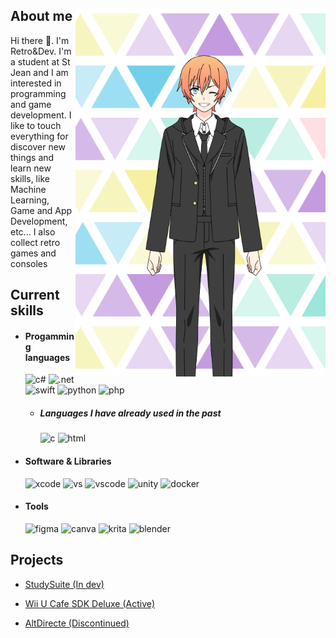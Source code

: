 <!-- Template Readme Inspired from https://github.com/durgeshsamariya/awesome-github-profile-readme-templates/blob/master/templates/zillastar.md -->

<div>
<img align="right" width="400" src="./imgs/Profile.png" />

<div>
<h2> About me </h2>
Hi there 👋. I'm Retro&Dev. I'm a student at St Jean and I am interested in programming and game development.
I like to touch everything for discover new things and learn new skills, like Machine Learning, Game and App Development, etc...
I also collect retro games and consoles
</div>
  
<h2> Current skills </h2>

- <h4> Progamming languages </h4>
    <img src="https://img.shields.io/badge/C%23-239120?style=for-the-badge&logo=c-sharp&logoColor=white" alt="c#" />
    <img src="https://img.shields.io/badge/.NET-5C2D91?style=for-the-badge&logo=.net&logoColor=white" alt=".net" />
    <img src="https://img.shields.io/badge/swift-F54A2A?style=for-the-badge&logo=swift&logoColor=white" alt="swift" />
    <img src="https://img.shields.io/badge/Python-14354C?style=for-the-badge&logo=python&logoColor=white" alt="python" />
    <img src="https://img.shields.io/badge/php-%23777BB4.svg?style=for-the-badge&logo=php&logoColor=white" alt="php" />

    - <h5> Languages I have already used in the past </h5>
        <img src="https://img.shields.io/badge/C-00599C?style=for-the-badge&logo=c&logoColor=white" alt="c" />
        <img src="https://img.shields.io/badge/html5-%23E34F26.svg?style=for-the-badge&logo=html5&logoColor=white" alt="html" />
  
- <h4> Software & Libraries </h4>
    <img src="https://img.shields.io/badge/Xcode-007ACC?style=for-the-badge&logo=Xcode&logoColor=white" alt="xcode" />
    <img src="https://img.shields.io/badge/Visual%20Studio-5C2D91.svg?style=for-the-badge&logo=visual-studio&logoColor=white" alt="vs" />
    <img src="https://img.shields.io/badge/Visual%20Studio%20Code-0078d7.svg?style=for-the-badge&logo=visual-studio-code&logoColor=white" alt="vscode" />
    <img src="https://img.shields.io/badge/Unity-100000?style=for-the-badge&logo=unity&logoColor=white" alt="unity" />
    <img src="https://img.shields.io/badge/Docker-2496ED?style=for-the-badge&logo=docker&logoColor=white" alt="docker" />

- <h4> Tools </h4>
    <img src="https://img.shields.io/badge/Figma-F24E1E?style=for-the-badge&logo=figma&logoColor=white" alt="figma" />
    <img src="https://img.shields.io/badge/Canva-%2300C4CC.svg?style=for-the-badge&logo=Canva&logoColor=white" alt="canva" />
    <img src="https://img.shields.io/badge/Krita-203759?style=for-the-badge&logo=krita&logoColor=EEF37B" alt="krita" />
    <img src="https://img.shields.io/badge/blender-%23F5792A.svg?style=for-the-badge&logo=blender&logoColor=white" alt="blender" />

<h2>Projects </h2>

- [StudySuite (In dev)](https://github.com/RetroAndDev/StudySuite)

- [Wii U Cafe SDK Deluxe (Active)](https://github.com/RetroAndDev/WiiUCafeSDKDeluxe)

- [AltDirecte (Discontinued)](https://github.com/RetroAndDev/AltDirecte)

</div>
